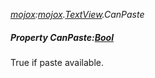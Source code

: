_[mojox](../../modules/mojox/mojox-module.md):[mojox](../../modules/mojox/mojox-module.md).[TextView](../../modules/mojox/mojox-textview.md).CanPaste_
##### Property CanPaste:[Bool](../../modules/wonkey/wonkey-types-bool.md)
True if paste available.

